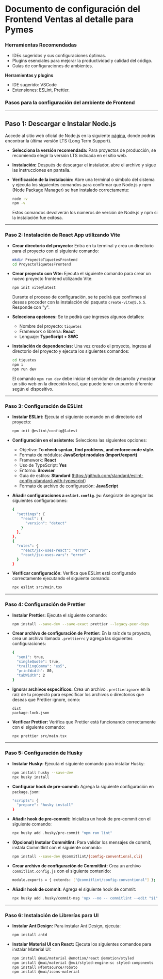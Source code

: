# Documento de configuración del Frontend Ventas al detalle para Pymes


  ### Herramientas Recomendadas

  - IDEs sugeridos y sus configuraciones óptimas.
  - Plugins esenciales para mejorar la productividad y calidad del código.
  - Guías de configuraciones de ambientes.

**Herramientas y plugins**

- IDE sugerido: VSCode
- Extensiones: ESLint, Prettier.

### Pasos para la configuración del ambiente de Frontend

---

## **Paso 1: Descargar e Instalar Node.js**

Accede al sitio web oficial de Node.js en la siguiente [página](https://nodejs.org/), donde podrás encontrar la última versión LTS (Long Term Support).

- **Selecciona la versión recomendada:** Para proyectos de producción, se recomienda elegir la versión LTS indicada en el sitio web.
- **Instalación:** Después de descargar el instalador, abre el archivo y sigue las instrucciones en pantalla.
- **Verificación de la instalación:** Abre una terminal o símbolo del sistema y ejecuta los siguientes comandos para confirmar que Node.js y npm (Node Package Manager) se han instalado correctamente:
   ```bash
   node -v
   npm -v
   ```

   Estos comandos devolverán los números de versión de Node.js y npm si la instalación fue exitosa.

---

### **Paso 2: Instalación de React App utilizando Vite**

- **Crear directorio del proyecto:** Entra en tu terminal y crea un directorio para el proyecto con el siguiente comando:
   ```bash
   mkdir ProyectoTiquetesFrontend
   cd ProyectoTiquetesFrontend
   ```

- **Crear proyecto con Vite:** Ejecuta el siguiente comando para crear un nuevo proyecto frontend utilizando Vite:
   ```bash
   npm init vite@latest
   ```

   Durante el proceso de configuración, se te pedirá que confirmes si deseas proceder con la instalación del paquete `create-vite@5.5.5`. Responde con "y".

- **Selecciona opciones:** Se te pedirá que ingreses algunos detalles:
   - Nombre del proyecto: `tiquetes`
   - Framework o librería: **React**
   - Lenguaje: **TypeScript + SWC**

- **Instalación de dependencias:** Una vez creado el proyecto, ingresa al directorio del proyecto y ejecuta los siguientes comandos:
   ```bash
   cd tiquetes
   npm i
   npm run dev
   ```

   El comando `npm run dev` debe iniciar el servidor de desarrollo y mostrar un sitio web en la dirección local, que puede tener un puerto diferente según el dispositivo.

---

### **Paso 3: Configuración de ESLint**

- **Instalar ESLint:** Ejecuta el siguiente comando en el directorio del proyecto:
   ```bash
   npm init @eslint/config@latest
   ```

- **Configuración en el asistente:** Selecciona las siguientes opciones:
   - Objetivo: **To check syntax, find problems, and enforce code style.**
   - Formato de módulos: **JavaScript modules (import/export)**
   - Framework: **React**
   - Uso de TypeScript: **Yes**
   - Entorno: **Browser**
   - Guía de estilos: **Standard** (https://github.com/standard/eslint-config-standard-with-typescript)
   - Formato de archivo de configuración: **JavaScript**

- **Añadir configuraciones a `eslint.config.js`:** Asegúrate de agregar las siguientes configuraciones:
   ```bash
   {
     "settings": {
       "react": {
         "version": "detect"
       }
     },
   },
   {
     "rules": {
       "react/jsx-uses-react": "error",
       "react/jsx-uses-vars": "error"
     }
   }
   ```

- **Verificar configuración:** Verifica que ESLint está configurado correctamente ejecutando el siguiente comando:
   ```bash
   npx eslint src/main.tsx
   ```

---

### **Paso 4: Configuración de Prettier**

- **Instalar Prettier:** Ejecuta el siguiente comando:
   ```bash
   npm install --save-dev --save-exact prettier --legacy-peer-deps
   ```

- **Crear archivo de configuración de Prettier:** En la raíz de tu proyecto, crea un archivo llamado `.prettierrc` y agrega las siguientes configuraciones:
   ```bash
   {
     "semi": true,
     "singleQuote": true,
     "trailingComma": "es5",
     "printWidth": 80,
     "tabWidth": 2
   }
   ```

- **Ignorar archivos específicos:** Crea un archivo `.prettierignore` en la raíz de tu proyecto para especificar los archivos o directorios que deseas que Prettier ignore, como:
   ```
   dist
   package-lock.json
   ```

- **Verificar Prettier:** Verifica que Prettier está funcionando correctamente con el siguiente comando:
   ```bash
   npx prettier src/main.tsx
   ```

---

### **Paso 5: Configuración de Husky**

- **Instalar Husky:** Ejecuta el siguiente comando para instalar Husky:
   ```bash
   npm install husky --save-dev
   npx husky install
   ```

- **Configurar hook de pre-commit:** Agrega la siguiente configuración en `package.json`:
   ```bash
   "scripts": {
     "prepare": "husky install"
   }
   ```

- **Añadir hook de pre-commit:** Inicializa un hook de pre-commit con el siguiente comando:
   ```bash
   npx husky add .husky/pre-commit "npm run lint"
   ```

- **(Opcional) Instalar Commitlint:** Para validar los mensajes de commit, instala Commitlint con el siguiente comando:
   ```bash
   npm install --save-dev @commitlint/{config-conventional,cli}
   ```

- **Crear archivo de configuración de Commitlint:** Crea un archivo `commitlint.config.js` con el siguiente contenido:
   ```bash
   module.exports = { extends: ["@commitlint/config-conventional"] };
   ```

- **Añadir hook de commit:** Agrega el siguiente hook de commit:
   ```bash
   npx husky add .husky/commit-msg 'npx --no -- commitlint --edit "$1"'
   ```

---

### **Paso 6: Instalación de Librerías para UI**

- **Instalar Ant Design:** Para instalar Ant Design, ejecuta:
   ```bash
   npm install antd
   ```

- **Instalar Material UI con React:** Ejecuta los siguientes comandos para instalar Material UI:
   ```bash
   npm install @mui/material @emotion/react @emotion/styled
   npm install @mui/material @mui/styled-engine-sc styled-components
   npm install @fontsource/roboto
   npm install @mui/icons-material
   ```



